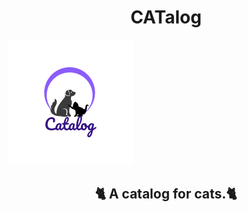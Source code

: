 <p align="center">
  <h1 align="center">CATalog</h1>
  <img src="/assets/images/bee0507a203845d0a1c94e12ae4d8249.png" />
  <h2 align="center">🐈 A catalog for cats.🐈</h2>
</p>
